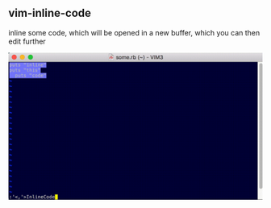 ## vim-inline-code

inline some code, which will be opened in a new buffer, which you can then edit further

<img src='inline2.gif' />
